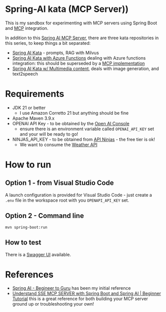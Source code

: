 # Spring-AI kata (MCP Server))

This is my sandbox for experimenting with MCP servers using Spring Boot and [MCP](https://modelcontextprotocol.io/introduction) integration.

In addition to this [Spring AI MCP Server](https://github.com/scalasm/springai-kata-mcp), there are three kata repositories in this series, to keep things a bit separated:
 - [Spring AI Kata](https://github.com/scalasm/springai-kata) - prompts, RAG with Milvus
 - [Spring AI Kata with Azure Functions](https://github.com/scalasm/springai-kata-mcp) dealing with Azure functions integration: this should be superseded by a [MCP implementation](https://docs.spring.io/spring-ai-mcp/reference/spring-mcp.html)
 - [Spring AI Kata w/ Multimedia content](https://github.com/scalasm/springai-kata-multimedia), deals with image generation, and text2speech

# Requirements
- JDK 21 or better
  - I use Amazon Corretto 21 but anything should be fine
- Apache Maven 3.9.x 
- OPENAI API Key - to be obtained by the [Open AI Console](https://platform.openai.com/settings/organization/api-keys)
  - ensure there is an environment variable called `OPENAI_API_KEY` set and your will be ready to go!
- NINJAS_API_KEY - to be obtained from [API Ninjas](https://api-ninjas.com/) - the free tier is ok!
  - We want to consume the [Weather API](https://api-ninjas.com/api/weather)

# How to run

## Option 1 - from Visual Studio Code
A launch configuration is provided for Visual Studio Code - just create a `.env` file in the workspace root with you `OPENAPI_API_KEY` set.

## Option 2 - Command line
```
mvn spring-boot:run
```

## How to test

There is a [Swagger UI](http://localhost:8080/swagger-ui/index.html) available.

# References
- [Spring AI - Begineer to Guru](https://www.udemy.com/course/spring-ai-beginner-to-guru) has been my initial reference
- [Understand SSE MCP SERVER with Spring Boot and Spring AI | Beginner Tutorial](https://www.youtube.com/watch?v=n5DG0uClbdo) this is a great reference for both building your MCP server ground up or troubleshooting your own!
